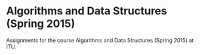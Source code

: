 # Algorithms and Data Structures (Spring 2015)
Assignments for the course Algorithms and Data Structures (Spring 2015) at ITU.

